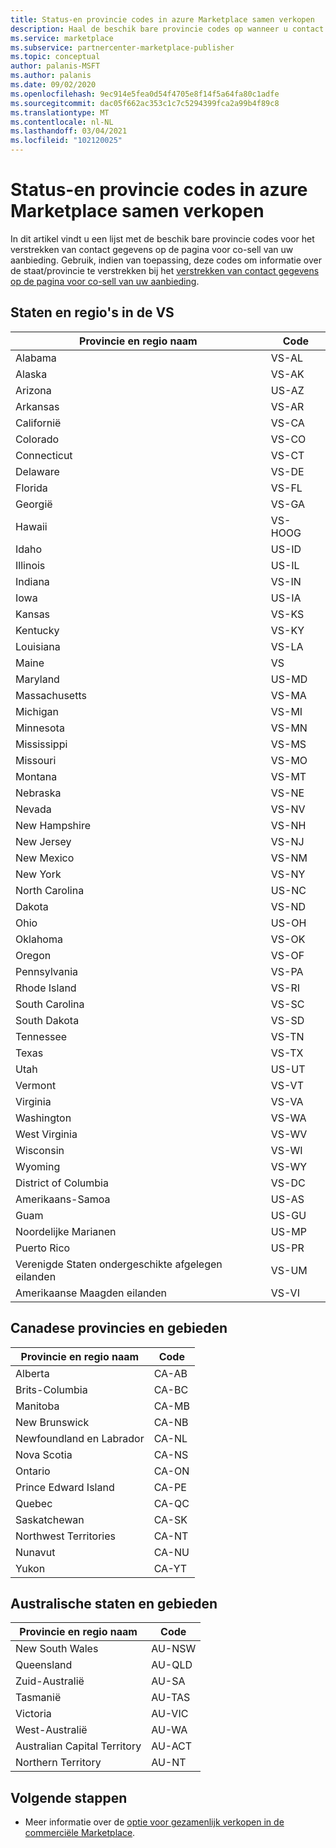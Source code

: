 ```yaml
---
title: Status-en provincie codes in azure Marketplace samen verkopen
description: Haal de beschik bare provincie codes op wanneer u contact gegevens verstrekt op de pagina voor co-sell van uw aanbieding in azure Marketplace.
ms.service: marketplace
ms.subservice: partnercenter-marketplace-publisher
ms.topic: conceptual
author: palanis-MSFT
ms.author: palanis
ms.date: 09/02/2020
ms.openlocfilehash: 9ec914e5fea0d54f4705e8f14f5a64fa80c1adfe
ms.sourcegitcommit: dac05f662ac353c1c7c5294399fca2a99b4f89c8
ms.translationtype: MT
ms.contentlocale: nl-NL
ms.lasthandoff: 03/04/2021
ms.locfileid: "102120025"
---
```

# <a name="co-sell-state-and-province-codes-in-azure-marketplace"></a>Status-en provincie codes in azure Marketplace samen verkopen

In dit artikel vindt u een lijst met de beschik bare provincie codes voor het verstrekken van contact gegevens op de pagina voor co-sell van uw aanbieding. Gebruik, indien van toepassing, deze codes om informatie over de staat/provincie te verstrekken bij het [verstrekken van contact gegevens op de pagina voor co-sell van uw aanbieding](commercial-marketplace-co-sell.md#enter-your-contacts).

## <a name="us-states-and-territories"></a>Staten en regio's in de VS

|   Provincie en regio naam          |   Code    |
|-------------------------------------|-----------|
| Alabama                             | VS-AL     |
| Alaska                              | VS-AK     |
| Arizona                             | US-AZ     |
| Arkansas                            | VS-AR     |
| Californië                          | VS-CA     |
| Colorado                            | VS-CO     |
| Connecticut                         | VS-CT     |
| Delaware                            | VS-DE     |
| Florida                             | VS-FL     |
| Georgië                             | VS-GA     |
| Hawaii                              | VS-HOOG     |
| Idaho                               | US-ID     |
| Illinois                            | US-IL     |
| Indiana                             | VS-IN     |
| Iowa                                | US-IA     |
| Kansas                              | VS-KS     |
| Kentucky                            | VS-KY     |
| Louisiana                           | VS-LA     |
| Maine                               | VS     |
| Maryland                            | US-MD     |
| Massachusetts                       | VS-MA     |
| Michigan                            | VS-MI     |
| Minnesota                           | VS-MN     |
| Mississippi                         | VS-MS     |
| Missouri                            | VS-MO     |
| Montana                             | VS-MT     |
| Nebraska                            | VS-NE     |
| Nevada                              | VS-NV     |
| New Hampshire                       | VS-NH     |
| New Jersey                          | VS-NJ     |
| New Mexico                          | VS-NM     |
| New York                            | VS-NY     |
| North Carolina                      | US-NC     |
| Dakota                        | VS-ND     |
| Ohio                                | US-OH     |
| Oklahoma                            | VS-OK     |
| Oregon                              | VS-OF     |
| Pennsylvania                        | VS-PA     |
| Rhode Island                        | VS-RI     |
| South Carolina                      | VS-SC     |
| South Dakota                        | VS-SD     |
| Tennessee                           | VS-TN     |
| Texas                               | VS-TX     |
| Utah                                | US-UT     |
| Vermont                             | VS-VT     |
| Virginia                            | VS-VA     |
| Washington                          | VS-WA     |
| West Virginia                       | VS-WV     |
| Wisconsin                           | VS-WI     |
| Wyoming                             | VS-WY     |
| District of Columbia                | VS-DC     |
| Amerikaans-Samoa                      | US-AS     |
| Guam                                | US-GU     |
| Noordelijke Marianen            | US-MP     |
| Puerto Rico                         | US-PR     |
| Verenigde Staten ondergeschikte afgelegen eilanden | VS-UM    |
| Amerikaanse Maagden eilanden                 | VS-VI    |

## <a name="canadian-provinces-and-territories"></a>Canadese provincies en gebieden

|   Provincie en regio naam       |   Code    |
|-------------------------------------|-----------|
| Alberta                             |  CA-AB    |
| Brits-Columbia                    |  CA-BC    |
| Manitoba                            |  CA-MB    |
| New Brunswick                       |  CA-NB    |
| Newfoundland en Labrador           |  CA-NL    |
| Nova Scotia                         |  CA-NS    |
| Ontario                             |  CA-ON    |
| Prince Edward Island                |  CA-PE    |
| Quebec                              |  CA-QC    |
| Saskatchewan                        |  CA-SK    |
| Northwest Territories               |  CA-NT    |
| Nunavut                             |  CA-NU    |
| Yukon                               |  CA-YT    |


## <a name="australian-states-and-territories"></a>Australische staten en gebieden

|   Provincie en regio naam          |   Code    |
|-------------------------------------|-----------|
| New South Wales                     |  AU-NSW   |
| Queensland                          |  AU-QLD   |
| Zuid-Australië                     |  AU-SA    |
| Tasmanië                            |  AU-TAS   |
| Victoria                            |  AU-VIC   |
| West-Australië                   |  AU-WA    |
| Australian Capital Territory        |  AU-ACT   |
| Northern Territory                  |  AU-NT    |


## <a name="next-steps"></a>Volgende stappen

- Meer informatie over de [optie voor gezamenlijk verkopen in de commerciële Marketplace](./commercial-marketplace-co-sell.md).
